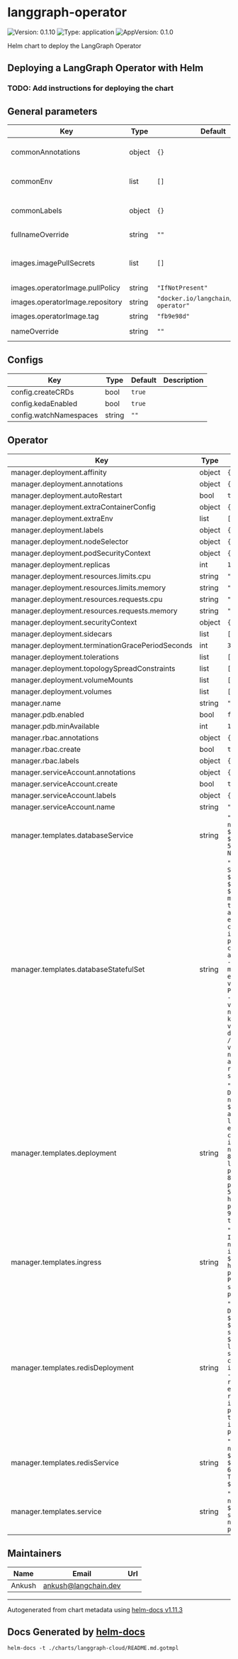 # langgraph-operator

![Version: 0.1.10](https://img.shields.io/badge/Version-0.1.10-informational?style=flat-square) ![Type: application](https://img.shields.io/badge/Type-application-informational?style=flat-square) ![AppVersion: 0.1.0](https://img.shields.io/badge/AppVersion-0.1.0-informational?style=flat-square)

Helm chart to deploy the LangGraph Operator

## Deploying a LangGraph Operator with Helm

### TODO: Add instructions for deploying the chart

## General parameters

| Key | Type | Default | Description |
|-----|------|---------|-------------|
| commonAnnotations | object | `{}` | Annotations that will be applied to all resources created by the chart |
| commonEnv | list | `[]` | Common environment variables that will be applied to all deployments |
| commonLabels | object | `{}` | Labels that will be applied to all resources created by the chart |
| fullnameOverride | string | `""` | String to fully override `"langgraphOperator.fullname"` |
| images.imagePullSecrets | list | `[]` | Secrets with credentials to pull images from a private registry. Specified as name: value. |
| images.operatorImage.pullPolicy | string | `"IfNotPresent"` |  |
| images.operatorImage.repository | string | `"docker.io/langchain/langgraph-operator"` |  |
| images.operatorImage.tag | string | `"fb9e98d"` |  |
| nameOverride | string | `""` | Provide a name in place of `langgraphOperator` |

## Configs

| Key | Type | Default | Description |
|-----|------|---------|-------------|
| config.createCRDs | bool | `true` |  |
| config.kedaEnabled | bool | `true` |  |
| config.watchNamespaces | string | `""` |  |

## Operator

| Key | Type | Default | Description |
|-----|------|---------|-------------|
| manager.deployment.affinity | object | `{}` |  |
| manager.deployment.annotations | object | `{}` |  |
| manager.deployment.autoRestart | bool | `true` |  |
| manager.deployment.extraContainerConfig | object | `{}` |  |
| manager.deployment.extraEnv | list | `[]` |  |
| manager.deployment.labels | object | `{}` |  |
| manager.deployment.nodeSelector | object | `{}` |  |
| manager.deployment.podSecurityContext | object | `{}` |  |
| manager.deployment.replicas | int | `1` |  |
| manager.deployment.resources.limits.cpu | string | `"2000m"` |  |
| manager.deployment.resources.limits.memory | string | `"4Gi"` |  |
| manager.deployment.resources.requests.cpu | string | `"1000m"` |  |
| manager.deployment.resources.requests.memory | string | `"2Gi"` |  |
| manager.deployment.securityContext | object | `{}` |  |
| manager.deployment.sidecars | list | `[]` |  |
| manager.deployment.terminationGracePeriodSeconds | int | `30` |  |
| manager.deployment.tolerations | list | `[]` |  |
| manager.deployment.topologySpreadConstraints | list | `[]` |  |
| manager.deployment.volumeMounts | list | `[]` |  |
| manager.deployment.volumes | list | `[]` |  |
| manager.name | string | `"manager"` |  |
| manager.pdb.enabled | bool | `false` |  |
| manager.pdb.minAvailable | int | `1` |  |
| manager.rbac.annotations | object | `{}` |  |
| manager.rbac.create | bool | `true` |  |
| manager.rbac.labels | object | `{}` |  |
| manager.serviceAccount.annotations | object | `{}` |  |
| manager.serviceAccount.create | bool | `true` |  |
| manager.serviceAccount.labels | object | `{}` |  |
| manager.serviceAccount.name | string | `""` |  |
| manager.templates.databaseService | string | `"apiVersion: v1\nkind: Service\nmetadata:\n  name: ${database.name}\n  namespace: ${namespace}\nspec:\n  selector:\n    app: ${database.name}\n  ports:\n    - port: 5432\n      targetPort: 5432\n  clusterIP: None\n"` |  |
| manager.templates.databaseStatefulSet | string | `"apiVersion: apps/v1\nkind: StatefulSet\nmetadata:\n  name: ${database.name}\n  namespace: ${namespace}\nspec:\n  serviceName: ${database.name}\n  selector:\n    matchLabels:\n      app: ${database.name}\n  template:\n    metadata:\n      labels:\n        app: ${database.name}\n    spec:\n      enableServiceLinks: false\n      containers:\n        - name: postgres\n          image: docker.io/pgvector/pgvector:pg15\n          ports:\n            - containerPort: 5432\n          command: [\"docker-entrypoint.sh\"]\n          args:\n            - postgres\n            - -c\n            - max_connections=${database.maxConnections}\n          env:\n            - name: POSTGRES_USER\n              value: postgres\n            - name: POSTGRES_DB\n              value: postgres\n            - name: POSTGRES_PASSWORD\n              valueFrom:\n                secretKeyRef:\n                  name: ${database.secretName}\n                  key: POSTGRES_PASSWORD\n          volumeMounts:\n            - name: postgres-data\n              mountPath: /var/lib/postgresql/data\n  volumeClaimTemplates:\n    - metadata:\n        name: postgres-data\n      spec:\n        accessModes: [\"ReadWriteOnce\"]\n        resources:\n          requests:\n            storage: \"${database.storageSizeGi}Gi\"\n"` |  |
| manager.templates.deployment | string | `"apiVersion: apps/v1\nkind: Deployment\nmetadata:\n  name: ${name}\n  namespace: ${namespace}\nspec:\n  replicas: ${replicas}\n  selector:\n    matchLabels:\n      app: ${name}\n  template:\n    metadata:\n      labels:\n        app: ${name}\n    spec:\n      enableServiceLinks: false\n      containers:\n      - name: api-server\n        image: ${image}\n        ports:\n        - name: api-server\n          containerPort: 8000\n          protocol: TCP\n        livenessProbe:\n          httpGet:\n            path: /ok?check_db=1\n            port: 8000\n          initialDelaySeconds: 90\n          periodSeconds: 5\n          timeoutSeconds: 5\n        readinessProbe:\n          httpGet:\n            path: /ok\n            port: 8000\n          initialDelaySeconds: 90\n          periodSeconds: 5\n          timeoutSeconds: 5\n"` |  |
| manager.templates.ingress | string | `"apiVersion: networking.k8s.io/v1\nkind: Ingress\nmetadata:\n  name: ${name}\n  namespace: ${namespace}\nspec:\n  ingressClassName: ${ingress.ingressClassName}\n  rules:\n  - host: ${ingress.hostname}\n    http:\n      paths:\n      - path: /\n        pathType: Prefix\n        backend:\n          service:\n            name: ${name}\n            port:\n              number: 8000\n"` |  |
| manager.templates.redisDeployment | string | `"apiVersion: apps/v1\nkind: Deployment\nmetadata:\n  name: ${redis.name}\n  namespace: ${namespace}\nspec:\n  replicas: 1\n  selector:\n    matchLabels:\n      app: ${redis.name}\n  template:\n    metadata:\n      labels:\n        app: ${redis.name}\n    spec:\n      enableServiceLinks: false\n      containers:\n      - name: redis\n        image: docker.io/redis:7\n        ports:\n        - containerPort: 6379\n          name: redis\n        livenessProbe:\n          exec:\n            command:\n            - redis-cli\n            - ping\n          initialDelaySeconds: 30\n          periodSeconds: 10\n        readinessProbe:\n          tcpSocket:\n            port: 6379\n          initialDelaySeconds: 10\n          periodSeconds: 5\n"` |  |
| manager.templates.redisService | string | `"apiVersion: v1\nkind: Service\nmetadata:\n  name: ${redis.name}\n  namespace: ${namespace}\n  labels:\n    app: ${redis.name}\nspec:\n  ports:\n  - port: 6379\n    targetPort: 6379\n    protocol: TCP\n    name: redis\n  selector:\n    app: ${redis.name}\n  type: ClusterIP\n"` |  |
| manager.templates.service | string | `"apiVersion: v1\nkind: Service\nmetadata:\n  name: ${name}\n  namespace: ${namespace}\nspec:\n  type: ClusterIP\n  selector:\n    app: ${name}\n  ports:\n  - name: api-server\n    protocol: TCP\n    port: 8000\n    targetPort: 8000\n"` |  |

## Maintainers

| Name | Email | Url |
| ---- | ------ | --- |
| Ankush | <ankush@langchain.dev> |  |

----------------------------------------------
Autogenerated from chart metadata using [helm-docs v1.11.3](https://github.com/norwoodj/helm-docs/releases/v1.11.3)
## Docs Generated by [helm-docs](https://github.com/norwoodj/helm-docs)
`helm-docs -t ./charts/langgraph-cloud/README.md.gotmpl`
